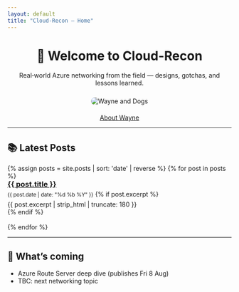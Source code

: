 ```yaml
---
layout: default
title: "Cloud-Recon — Home"
---
```


<!-- Hero -->
<div align="center">
  <h1>👋 Welcome to Cloud-Recon</h1>
  <p>Real‑world Azure networking from the field — designs, gotchas, and lessons learned.</p>
  <img src="{{ '/assets/images/Cloud-Recon.webp' | relative_url }}" alt="Wayne and Dogs" style="max-width: 760px; border-radius: 12px; margin: 10px 0 6px;" />
  <p><a href="{{ '/about/' | relative_url }}">About Wayne</a></p>
</div>

---

## 📚 Latest Posts

<!--
This section updates itself.
Each time you add a Markdown file into _posts (YYYY-MM-DD-title.md),
it will appear here automatically with its date, title, and excerpt.
-->
<ul style="list-style: none; padding-left: 0;">
{% assign posts = site.posts | sort: 'date' | reverse %}
{% for post in posts %}
  <li style="margin: 0 0 1.1rem;">
    <h3 style="margin: 0 0 .25rem;">
      <a href="{{ post.url | relative_url }}">{{ post.title }}</a>
    </h3>
    <small>{{ post.date | date: "%d %b %Y" }}</small>
    {% if post.excerpt %}
      <p style="margin:.35rem 0 0;">{{ post.excerpt | strip_html | truncate: 180 }}</p>
    {% endif %}
  </li>
{% endfor %}
</ul>

---

## 🔭 What’s coming
- Azure Route Server deep dive (publishes Fri 8 Aug)
- TBC: next networking topic

